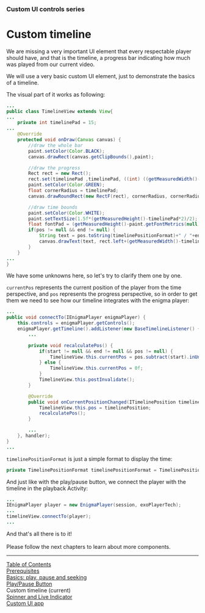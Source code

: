 ### Custom UI controls series
# Custom timeline
We are missing a very important UI element that every respectable player
should have, and that is the timeline, a progress bar indicating how
much was played from our current video.

We will use a very basic custom UI element, just to demonstrate the
basics of a timeline.

The visual part of it works as following:

```java
...
public class TimelineView extends View{
...
    private int timelinePad = 15;
...
    @Override
    protected void onDraw(Canvas canvas) {
        //draw the whole bar
        paint.setColor(Color.BLACK);
        canvas.drawRect(canvas.getClipBounds(),paint);

        //draw the progress
        Rect rect = new Rect();
        rect.set(timelinePad ,timelinePad, ((int) ((getMeasuredWidth()-2*timelinePad)*currentPos)+timelinePad), getMeasuredHeight()-timelinePad);
        paint.setColor(Color.GREEN);
        float cornerRadius = timelinePad;
        canvas.drawRoundRect(new RectF(rect), cornerRadius, cornerRadius, paint);

        //draw time bounds
        paint.setColor(Color.WHITE);
        paint.setTextSize(1.5f*(getMeasuredHeight()-timelinePad*2)/2);
        float fontPad = (getMeasuredHeight()-paint.getFontMetrics(null)*0.8f)/2;
        if(pos != null && end != null) {
            String text = pos.toString(timelinePositionFormat)+" / "+end.toString(timelinePositionFormat);
            canvas.drawText(text, rect.left+(getMeasuredWidth()-timelinePad*2-paint.measureText(text))/2, getMeasuredHeight()-fontPad, paint);
        }
    }
...
}
```

We have some unknowns here, so let's try to clarify them one by one.

`currentPos` represents the current position of the player from the time
perspective, and `pos` represents the progress perspective, so in order
to get them we need to see how our timeline integrates with the enigma
player:

```java
...
public void connectTo(IEnigmaPlayer enigmaPlayer) {
    this.controls = enigmaPlayer.getControls();
    enigmaPlayer.getTimeline().addListener(new BaseTimelineListener() {
        ...

        private void recalculatePos() {
            if(start != null && end != null && pos != null) {
                TimelineView.this.currentPos = pos.subtract(start).inUnits(Duration.Unit.MILLISECONDS)/end.subtract(start).inUnits(Duration.Unit.MILLISECONDS);
            } else {
                TimelineView.this.currentPos = 0f;
            }
            TimelineView.this.postInvalidate();
        }

        @Override
        public void onCurrentPositionChanged(ITimelinePosition timelinePosition) {
            TimelineView.this.pos = timelinePosition;
            recalculatePos();
        }

        ...
    }, handler);
}
...
```

`timelinePositionFormat` is just a simple format to display the time:

```java
private TimelinePositionFormat timelinePositionFormat = TimelinePositionFormat.newFormat("${minutes}m${sec}s", new SimpleDateFormat("hh:mm:ss a"));
```

And just like with the play/pause button, we connect the player with the
timeline in the playback Activity:

```java
...
IEnigmaPlayer player = new EnigmaPlayer(session, exoPlayerTech);
...
timelineView.connectTo(player);
...
```

And that's all there is to it!<br />  
Please follow the next chapters to learn about more components.


___
[Table of Contents](../index.md)<br/>
[Prerequisites](prerequisites.md)<br/>
[Basics: play, pause and seeking](basics.md)<br/>
[Play/Pause Button](play_pause_button.md)<br/>
Custom timeline (current)<br/>
[Spinner and Live Indicator](spinner_and_live.md)<br/>
[Custom UI app](custom_ui_app.md)<br/>
